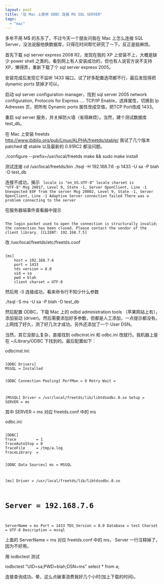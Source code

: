```yaml
---
layout: post
title: "在 Mac 上使用 ODBC 连接 MS SQL SERVER"
tags:
  - "mac"
---
```



多年不用 M$ 的东东了，不过今天一个朋友问我在 Mac 上怎么连接 SQL Server，没法说服他换数据库，只得花时间帮忙研究了一下。反正是挺麻烦。

首先下载 sql server express 2008 R2，发现在我的 XP 上安装不上，大概是缺少 power shell 之类的。看到网上有人安装成功的，但也有人说官方说不支持 XP，懒得弄，重新下载了个 sql server express 2005。

安装完成后发现它不监听 1433 端口。试了好多配置选项都不行，最后发现得把 dynamic ports 禁掉才可以。

启动 sql server configuration manager，找到 sql server 2005 network configuration, Protocols for Express .... TCP/IP Enable，选择属性，切换到 Ip Adresses 页，把所有 Dynamic ports 属性改成空值，把TCP Port改成 1433。

重启 sql server 服务，并关掉防火墙（省得麻烦）。当然，建个测试数据库 test_db。

在 Mac 上安装 freetds <http://www.ibiblio.org/pub/Linux/ALPHA/freetds/stable/> 我试了几个版本 patched 或 stable 以及最新的 0.91RC2 都没问题。

  ./configure --prefix=/usr/local/freetds
  make && sudo make install

测试连接
  cd /usr/local/freetds/bin
  ./tsql -H 192.168.7.6 -p 1433 -U sa -P blah -D test_db

连接不成功，揭示
<code>
 locale is "en_US.UTF-8"
locale charset is "UTF-8"
Msg 20017, Level 9, State -1, Server OpenClient, Line -1
Unexpected EOF from the server
Msg 20002, Level 9, State -1, Server OpenClient, Line -1
Adaptive Server connection failed
There was a problem connecting to the server
</code>

在服务器端事件查看器中提示

<code>
The login packet used to open the connection is structurally invalid; the connection has been closed. Please contact the vendor of the client library. [CLIENT: 192.168.7.5]
</code>

改 /usr/local/freetds/etc/freetds.conf

<code>
[ms]
	host = 192.168.7.6
	port = 1433
	tds version = 8.0
	uid = sa
	pwd = blah
	client charset = UTF-8
</code>

然后用 -S 连接成功，看来命令行不知少什么参数

  ./tsql -S ms -U sa -P blah -D test_db

然后配置 ODBC，下载 Mac 上的 odbd administration tools （苹果网站上有），添加驱动 (driver)。然后需要添加好多参数，但都是人工添加，一点提示都没有。上网找了好久，测了好几次才成功。另外还添加了一个 User DSN。

当然，其它没那么复杂，直接找到 odbcinst.ini 和 odbc.ini 改就行。我机器上是在 ~/Library/ODBC 下找到的。最后配置如下：

odbcinst.ini:

<code>
[ODBC Drivers]
MSSQL = Installed

[ODBC Connection Pooling]
PerfMon    = 0
Retry Wait = 

[MSSQL]
Driver = /usr/local/freetds/lib/libtdsodbc.0.so
Setup  = 
SERVER = ms
</code>

其中 SERVER = ms 对应 freetds.conf 中的 ms


odbc.ini:

<code>
[ODBC]
Trace         = 1
TraceAutoStop = 0
TraceFile     = /tmp/a.log
TraceLibrary  = 

[ODBC Data Sources]
ms = MSSQL

[ms]
Driver      = /usr/local/freetds/lib/libtdsodbc.0.so
# Server      = 192.168.7.6
ServerName  = ms
Port        = 1433
TDS_Version = 8.0
Database    = test
Charset     = UTF-8
Description = mssql
</code>

上面的 ServerName = ms 对应 freetds.conf 中的 ms， Server 一行注释掉了，因为不好用。

用 iodbctest 测试

  iodbctest "UID=sa;PWD=blah;DSN=ms"
  select * from a;

连接查询成功。晕，这么点破事浪费我好几个小时(加上下载的时间)。
